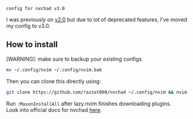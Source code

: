     config for nvchad v3.0

I was previously on [v2.0](https://github.com/razzat008/nvchad/tree/v2.0) but due to lot of deprecated features, I've moved my config to v3.0.
## How to install
[WARNING]: make sure to backup your existing configs 
```bash
mv ~/.config/nvim ~/.config/nvim.bak
```
Then you can clone this directly using:
```bash
git clone https://github.com/razzat008/nvchad ~/.config/nvim && nvim
```
Run `:MasonInstallAll` after lazy.nvim finishes downloading plugins.\
Look into official docs for nvchad [here](https://nvchad.com/docs/quickstart/install).
